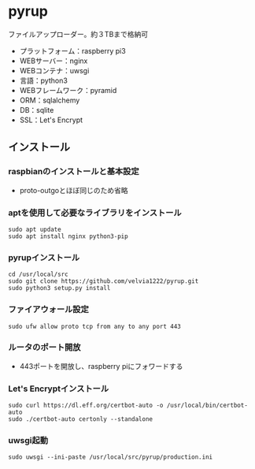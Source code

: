 # pyrup
ファイルアップローダー。約３TBまで格納可
- プラットフォーム：raspberry pi3
- WEBサーバー：nginx
- WEBコンテナ：uwsgi
- 言語：python3
- WEBフレームワーク：pyramid
- ORM：sqlalchemy
- DB：sqlite
- SSL：Let's Encrypt

## インストール
### raspbianのインストールと基本設定
- proto-outgoとほぼ同じのため省略

### aptを使用して必要なライブラリをインストール
```
sudo apt update
sudo apt install nginx python3-pip
```

### pyrupインストール
```
cd /usr/local/src
sudo git clone https://github.com/velvia1222/pyrup.git
sudo python3 setup.py install
```

### ファイアウォール設定
```
sudo ufw allow proto tcp from any to any port 443
```

### ルータのポート開放
- 443ポートを開放し、raspberry piにフォワードする

### Let's Encryptインストール
```
sudo curl https://dl.eff.org/certbot-auto -o /usr/local/bin/certbot-auto
sudo ./certbot-auto certonly --standalone
```

### uwsgi起動
```
sudo uwsgi --ini-paste /usr/local/src/pyrup/production.ini
```
